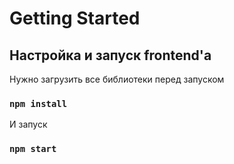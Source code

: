 # Getting Started

## Настройка и запуск frontend'a

Нужно загрузить все библиотеки перед запуском

### `npm install`

И запуск

### `npm start`

